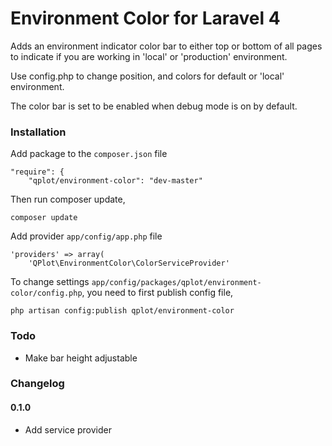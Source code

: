 # Environment Color for Laravel 4

Adds an environment indicator color bar to either top or bottom of all pages to indicate 
if you are working in 'local' or 'production' environment. 
 
Use config.php to change position, and colors for default or 'local' environment. 

The color bar is set to be enabled when debug mode is on by default.

### Installation

Add package to the `composer.json` file

	"require": {
        "qplot/environment-color": "dev-master"
        
Then run composer update,
        
    composer update

Add provider `app/config/app.php` file

	'providers' => array(
        'QPlot\EnvironmentColor\ColorServiceProvider'
        
To change settings `app/config/packages/qplot/environment-color/config.php`, you need to first publish config file, 

    php artisan config:publish qplot/environment-color 
        
### Todo

* Make bar height adjustable

### Changelog

#### 0.1.0

- Add service provider
